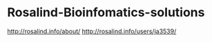 # Rosalind-Bioinfomatics-solutions

http://rosalind.info/about/
http://rosalind.info/users/ja3539/


